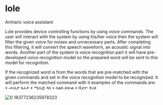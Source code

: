 # lole
Amharic voice assistant

Lole provides device controlling functions by using voice commands. The user will interact with the system by using his/her voice then the system will filter the given voice for noises and unnecessary parts. After completing this filtering, it will convert the speech waveform, an acoustic signal into words. Another part of the system is voice recognition part it will have pre-developed voice recognition model so the prepared word will be sent to this model for recognition.

If the recognized word is from the words that are pre-matched with the given commands and set in the voice recognition model to be recognized. It will perform the matched command with it examples of the commands are:
• ሙዚቃ ክፈት
• ሚሴጅ ላክ
• ስልክ ደውል
• ቪድዮ ቅረፅ


![0 18377236235978323](https://user-images.githubusercontent.com/52556551/198966356-3e551f8a-c79d-4c3e-916b-f9cfea84b5b8.png)



